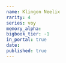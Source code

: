 ```yaml
---
name: Klingon Neelix
rarity: 4
series: voy
memory_alpha:
bigbook_tier: -1
in_portal: true
date:
published: true
---
```



